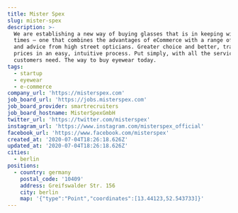 ```yaml
---
title: Mister Spex
slug: mister-spex
description: >-
  We are establishing a new way of buying glasses that is in keeping with the
  times – one that combines the advantages of eCommerce with a range of services
  and advice from high street opticians. Greater choice and better, transparent
  prices in an easy, intuitive process. Put simply, with all the services our
  customers need. The way to buy eyewear today.
tags:
  - startup
  - eyewear
  - e-commerce
company_url: 'https://misterspex.com'
job_board_url: 'https://jobs.misterspex.com'
job_board_provider: smartrecruiters
job_board_hostname: MisterSpexGmbH
twitter_url: 'https://twitter.com/misterspex'
instagram_url: 'https://www.instagram.com/misterspex_official'
facebook_url: 'https://www.facebook.com/misterspex'
created_at: '2020-07-04T18:26:18.626Z'
updated_at: '2020-07-04T18:26:18.626Z'
cities:
  - berlin
positions:
  - country: germany
    postal_code: '10409'
    address: Greifswalder Str. 156
    city: berlin
    map: '{"type":"Point","coordinates":[13.44123,52.543733]}'
---
```


